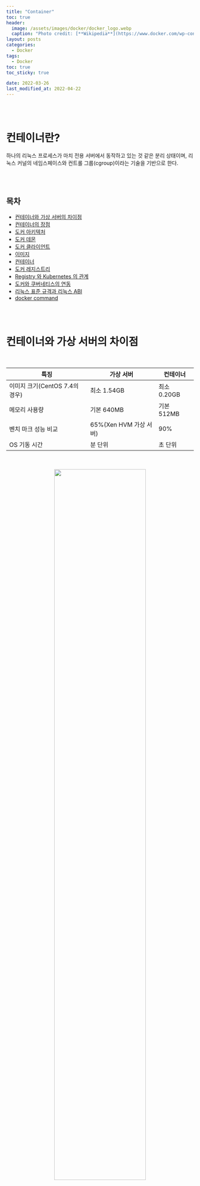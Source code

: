 ```yaml
---
title: "Container"
toc: true
header:
  image: /assets/images/docker/docker_logo.webp
  caption: "Photo credit: [**Wikipedia**](https://www.docker.com/wp-content/uploads/2022/03/vertical-logo-monochromatic.png)"
layout: posts
categories:
  - Docker
tags:
  - Docker
toc: true
toc_sticky: true

date: 2022-03-26
last_modified_at: 2022-04-22
---
```


<br><br>

<a id="home1"></a>

# 컨테이너란?

하나의 리눅스 프로세스가 마치 전용 서버에서 동작하고 있는 것 같은 분리 상태이며, 리눅스 커널의 네임스페이스와 컨트롤 그룹(cgroup)이라는 기술을 기반으로 한다.

<br><br>

## 목차

- [컨테이너와 가상 서버의 차이점](#1)
- [컨테이너의 장점](#2)
- [도커 아키텍처](#3)
- [도커 데몬](#4)
- [도커 클라이언트](#5)
- [이미지](#6)
- [컨테이너](#7)
- [도커 레지스트리](#8)
- [Registry 와 Kubernetes 의 관계](#9)
- [도커와 쿠버네티스의 연동](#10)
- [리눅스 표준 규격과 리눅스 ABI](#11)
- [docker command](#12)


<br><br>

<a id="1"></a> 

# 컨테이너와 가상 서버의 차이점
<br>
<div align="center">
<table>
    <thead>
        <tr>
            <th colspan="1">특징</th>
            <th colspan="1">가상 서버</th>
            <th colspan="1">컨테이너</th>
        </tr>
    </thead>
    <tbody>
        <tr>
            <td>이미지 크기(CentOS 7.4의 경우)</td>
            <td>최소 1.54GB</td>
            <td>최소 0.20GB</td>
        </tr>
        <tr>
            <td>메모리 사용량</td>
            <td>기본 640MB</td>
            <td>기본 512MB</td>
        </tr>
        <tr>
            <td>벤치 마크 성능 비교</td>
            <td>65%(Xen HVM 가상 서버)</td>
            <td>90%</td>
        </tr>
        <tr>
            <td>OS 기동 시간</td>
            <td>분 단위</td>
            <td>초 단위</td>
        </tr>
    </table>
</thead>
<br><br>

<img src="https://user-images.githubusercontent.com/45858414/128109064-84d5312a-7640-4d85-9e60-9d674785ba56.png" width="70%" height="70%"/>
</div>
<br><br>

* Windows나 Mac에서 컨테이너를 돌리려면 리눅스 커널을 위해 가상 서버 필요(Hyper-V[windows10], HyperKit[Mac] 위에서 LinuxKit 기동).
* LinuxKit 은 컨테이너를 실행하기 위한 경량의 리눅스 서브 시스템으로 도커(Docker), IBM, 리눅스 파운데이션(Linux Foundation), 마이크로소프트(Microsoft), ARM, 휴렛 패커드(Hewlett Packard), 인텔(Intel)과 같은 회사가 만듬
* 컨테이너는 하이버바이저상의 가상 서버에서도 사용할 수 있어 퍼블릭 클라우드의 '가상 서버'나 온프레미스의 Openstack 위에서 많이 활용 됨
<br><br>
<div align="center">
<img src="https://user-images.githubusercontent.com/45858414/128111801-372e29b2-5b3d-4ac5-8800-7528aa0580cb.png" width="70%" height="70%"/>

</div>
<br>

<div align="right"> 

[목차로](#home1) 
</div><br><br>



<a id="2"></a> 

# 컨테이너의 장점

<br><br>

### 인프라의 사용률 향상


* 하나의 물리서버나 가상 서버 위에서 여러 개의 컨테이너를 돌릴 수 있다.
* CPU와 메모리 사용률을 높여 하드웨어를 효율적을 이용할 수 있다.

<br><br>

### 빠른 기동 시간

* 컨테이너의 기동 시간은 가상 서버나 물리 서버의 기동 시간보다 훨씬 빠르다.
* 운영체제, 애플리케이션, 미들웨어 등 다양한 이미지를 쉽게 얻을 수 있다.
* 설치 작업이나 설정 작업이 줄어든다.
* 네트워크, 볼륨(외부 저장)을 소프트웨어 정의 오브젝트로 작성할 수 있다.

<br><br>

### 불변 실행 환경(Immutable Infrastructure)

* 애플리케이션 실행에 필요한 소프트웨어를 모두 포함하여 컨테이너를 작성할 수 있다.
* 컨테이너를 조합하여 시스템을 구성함으로써 특징 서버 환경에 대한 종속성을 배제할 수 있따.
* 개발 환경과 운영 환경의 차이를 줄일 수 있다.
<div align="right"> 

[목차로](#home1) 
</div><br><br><br>

<a id="3"></a> 

# 도커 아키텍처

<br>

<div align="center">
<img src="https://user-images.githubusercontent.com/45858414/128115987-5ddec64e-f51c-49a4-8099-a1c33eacd93d.png" width="70%" height="70%"/>
</div>
<br><br>

* 리눅스 커널이 제공하는 기능을 활용하면 자체적 컨테이너를 만드는 것이 가능하나, 재사용이나 공유가 어렵다.
* 도커는 Build(작성), Ship(이동), Run(실행) 기능 지원
* 도커는 도커 데몬 서버와 클라이언트인 도커 커맨드, 이미지 보관소인 레지스트리로 구성



<div align="right"> 

[목차로](#home1) 
</div><br><br>

<a id="4"></a>

# 도커 데몬

* 클라이언트인 도커 커맨드의 명령을 받아들여서 도커 오브젝트인 이미지, 컨테이너, 볼륨, 네트워크 등을 관리
* 네트워크 너머에 있는 원격 클라이언트로부터 요청을 받는 것 가능

<div align="right"> 

[목차로](#home1) 
</div><br><br>

<a id="5"></a>

# 도커 클라이언트

도커 커맨드는 컨테이너를 조작하는 커맨드 라인 유저 인터페이스로 도커 데몬의 클라이언트다.
도커 커맨드는 도커 API를 사용하여 도커 데몬에 요청을 보낸다.

```
    1. docker build : 베이서 이미지에 기능을 추가하여 새로운 이미지를 만들 때 사용
    2. docker pull : 레지스트리에서 이미지를 로컬에 다운로드할 때 사용
    3. docker run : 이미지를 바탕으로 컨테이너를 실행

```
<div align="right"> 

[목차로](#home1) 
</div><br><br>

<a id="6"></a>

# 이미지

이미지는 읽기 전용인 컨테이너의 템플릿을 말한다.(컨테이너를 기동하기 위한 실행 파링과 설정 파일의 묶음)
컨테이너를 실행하면 이미지에 담긴 미들웨어나 애플리케이션이 설정에 따라 기동한다.

예시 ) Jenkins 컨테이너

<div align="center">
<img src="https://user-images.githubusercontent.com/45858414/128120835-f87d1327-72a4-4f07-9e64-6a4bc97b3727.png" width="70%" height="70%"/>
</div>
<br><br>


* 대부분의 이미지는 다른 이미지에 기반하여 만들어진다. (웹 서버인 Nginx의 컨테이너는 리눅스 배포판 중 하나인 데이안에 기반하여 만들어 짐)
* 이미지를 만들 때는 기반 이미지와 설치 스크립트 등을 Dockerfile에 기재하여 빌드한다.
<br>

예시 ) Nginx 컨테이너

<div align="center">
<img src="https://user-images.githubusercontent.com/45858414/128124729-89f1a80f-ad42-4b76-8e46-b0e19aeb8bec.png" width="70%" height="70%"/>
</div>
<br>

1. docker build 명령어를 통해 읽기
2. 기반이 되는 데비안 이미지가 로컬에 없으면 레지스트리로 부터 다운
3. 데비안 이미지를 컨테이너로 기동
4. Nginx 패키지를 설치하고 설정 파일을 추가
5. 새로운 이미지 Nginx로 로컬 리포지터리에 저장

<br>

<div align="right"> 

[목차로](#home1) 
</div><br><br>

<a id="7"></a>

# 컨테이너

컨테이너는 하나의 프로세스라고 불 수 있다.
리눅스의 네임스페이스나 컨트롤 그룹(cgroups)을 통해 다른 프로세스들과 완전히 분리되어 실행되는 프로세스이다.
그러나 컨테이너는 정지된 상태로도 관리되기 때문에 보다 명확하게 표현하자면 '실행 가능한 이미지의 인스턴스' 라고 할 수 있다.

* 'docker run' 명령어를 통해 이미지는 컨테이너로 변환되어 하나의 인스턴스가 된다. (하나의 IP 주소를 가지는 독립된 서버처럼 동작)
* 'docker stop' 혹은 'docker kill' 명령어를 통해 정상 종료 혹은 강제 종료를 할 수 있다. 정지 상태는 삭제된 상태가 아니다.
* 'docker rm' 에 의해 지워지기 전까지 기동했을 때의 샐행 옵션과 로그들을 간직한다.
* 'docker start' 명령어를 사용하여 정지된 컨테이너를 다시 사용할 수 있지만 정지 전 할당된 IP 주소는 유지되지 않는다.

<br>
<div align="center">
<img src="https://user-images.githubusercontent.com/45858414/128132916-7e1abfe0-ae50-458d-9729-e43c654a0770.png" width="70%" height="70%"/>
</div>
<br>

<div align="right"> 

[목차로](#home1) 
</div><br><br>

<a id="8"></a>

# 도커 레지스트리

<br>

* 도커 레지스트리는 컨테이너의 이미지가 보관 되는 곳이다. 도커는 기본으로 도커 허브에 있는 이미지를 찾도록 설정되어 있다.
* 레지스트리 : 리포지터리를 여러개 가지는 보관 서비스
* 리포지터리 : 하나의 이미지에 대해 태그를 사용하여 다양한 출시 버전을 보관

<br><br>

### 퍼블릭 레지스트리

<br>

누구나 이용할 수 있도록 공개된 레지스트리. 도커 허브의 경우 무료로 사용 가능.(비공개는 과금)

git에 있는 Dockerfile이나 소스 코드를 편집하여 push 하면 자동으로 이미지를 빌드하고 repository에 등록해 주고, container의 취약성을 검사하고 보고 해주는 registry 도 있다.

* Docker Hub
* Quay

<br><br>

### 클라우드 레지스트리

<br>

퍼블릭 클라우드가 제공하는 Registry 서비스. 접근 가능한 계정을 제한하여 비공개로 운영할 수 있다.

* Amazon Elastic Container Registry
* Azure Container Registry
* Google Container Registry
* IBM Colud Container Registry

<br><br>

### 비공개 레지스트리

<br>

회사나 팀 전용으로 Registry를 구축하여 운영하는 경우에 해당. 오픈 소스로 이용할 수 있는 Registry software는 아래와 같다.

* Harbor
* GitLab Container Registry
* registry

쿠버네티스를 코어로 하는 소프트웨어 제품들 중에는 레지스트리 기능이 포함된 경우도 있다.

<div align="right"> 

[목차로](#home1) 
</div><br><br>

<a id="9"></a>

# Registry 와 Kubernetes 의 관계

<br>

쿠버네티스에서도 Registry에서 이미지를 다운로드 받아 컨테이너를 실행함.


1. docker build로 이미지 빌드
2. docker push로 이미지를 Registry에 등록
3. kubectl 커맨드로 매니페스트에 기재한 오브젝트들의 생성 요청
4. 매니페스트에 기재된 Repository로 부터 컨테이너의 이미지를 다운
5. Container 를 Pod 위에서 기동

예시) 

<div align="center">
<img src="https://user-images.githubusercontent.com/45858414/128136339-cda2870d-b611-46de-ba92-9d3869dc582b.png" width="70%" height="70%"/>
</div>

<div align="right"> 

[목차로](#home1) 
</div><br><br>

<a id="10"></a>

# 도커와 쿠버네티스의 연동

<br>

쿠버네티스는 도커를 컨테이너의 런타임 환경으로 사용. 

* 도커 데몬 프로세스인 dockerd 와 연동하여 동작하는 containerd 프로세스는 도커 기업이 개발하다가 CNCF(Cloud Native Computing Foundation)로 기증
* containerd는 이미지 보관 및 전송, 컨테이너 실행, 볼륨과 네트워크 연결과 같은 컨테이너의 라이프 사이클을 호스트에서 완전히 관리할 수 있게 됨
* containerd의 버전 1.1 부터는 CRI(Container Runtime Interface)에 대응하여 네이티브 kubelet 도 연동 가능
* conteinerd는 OCI(Open Container Initiative)의 표준 사양에 준하는 컨테이너 런타임 runC를 사용
* CRI를 통해 컨테이너 실행 요청을 받으면 containerd는 containerd-shim을 만든다. runC는 컨테이너를 띄운 후 바로 종료하며, containerd-shim 이 프로세르로 남음.
* 향후 쿠버네티스의 컨테이너 실행 환경은 도커 설치를 필수로 하지 않게 되어, 보다 심플, 경량화 된 방향으로 개발 진행 중. (public cloud 의 쿠버네티스도 kublet이 containerd와 직접 연계하는 방향으로 진행)

<br><br>
<div align="center">
<img src="https://user-images.githubusercontent.com/45858414/128138268-437c318f-60eb-4415-b74e-224097ae7549.png" width="70%" height="70%"/>
</div>

<div align="right"> 

[목차로](#home1) 
</div><br><br>

<a id="11"></a>

# 리눅스 표준 규격과 리눅스 ABI

<br>

리눅스 배포판과 커널 버전이 달라도 동작하는 이유는

1. LBS(Linux Base Standard)는 소스 코드를 컴파일한 시점에서 호환성 있는 머신 코드를 생성하도록 ISO 규격으로 표준화되어 있다.
2. 리눅스 ABI(Application Binary Interface)로 인해 리눅스 커널의 버전이 올라가도 유저 공간에서 동작하는 바이너리 레벨의 호환성은 유지된다.

<br>

### 리눅스 커널 기술

<br>

##### 1. Namespace

<br>

네임스페이스는 리눅스 커널에 사용된 기술로 컨테이너가 하나의 독립된 서버와 같이 동작할 수 있게 한다. 네임스페이스를 사용하면 특정 프로세스를 다른 프로세스로부터 분리시켜 같은 네임스페이스 내에서만 접근할 수 있도록 제한할 수 있다.

<div align="center">
<table>
    <thead>
        <tr>
            <th colspan="1">네임스페이스</th>
            <th colspan="1">의미</th>
            <th colspan="1">역할</th>
        </tr>
    </thead>
    <tbody>
        <tr>
            <td>pid</td>
            <td>PID: Process ID</td>
            <td>리눅스 커널의 프로세스 ID 분리</td>
        </tr>
        <tr>
            <td>net</td>
            <td>NET: Networking</td>
            <td>네트워크 인터페이스(NET) 관리</td>
        </tr>
        <tr>
            <td>ipc</td>
            <td>IPC: Inter Process Communication</td>
            <td>프로세스 간 통신(IPC) 접근 관리</td>
        </tr>
        <tr>
            <td>mnt</td>
            <td>MNT: Mount</td>
            <td>파일 시스템의 마운트 관리</td>
        </tr>
        <tr>
            <td>uts</td>
            <td>UTS: Unix Timesharing System</td>
            <td>커널과 버전 식별자 분리</td>
        </tr>
    </table>
</thead>
</div>

<br><br>

##### 2. 컨트롤 그룹(cgroup)

<br>

도커는 리눅스 커널의 cgroup을 사용한다. cgroup은 프로세스별로 CPU 시간이나 메모리 사용량과 같은 자원을 감시하고 제한한다.

<br><br>

##### 3. 유니온 파일 시스템(UnionFS)

<br>

UnionFS는 다른 파일 시스템에서 파일이나 디렉터리를 투과적으로 겹쳐서, 하나의 일관적인 파일 시스템으로 사용할 수 있게 한다. 도커에서는 UnionFS의 여러 구현체(aufs, vtrfs, overlay2) 중 하나를 선택할 수 있다.
예전에는 aufs가 사용되었으나, Docker CE 버전 17.12 에서는 보다 빠르게 동작하고 구조가 간단한 overlay2가 사용된다.

<br><br>

##### 4. OCI(Open Container Initiative)

<br>

컨테이너의 표준 사양을 책정하기 위해 2015년 6월에 만들어진 단체.

설립 초기에는 도커가 사실상 컨테이너의 표준이었으나, CoreOS가 또 다른 표준화를 진행하고 있어 업계 표준이 필요해짐에 따라, 2017년 7월에 발표한 OCI v1.0은 컨테이너 런타임의 표준 사양인 Runtime Specification v1.0과 이미지 포맷의 표준 사양인 Format Specification v1.0 으로 구성된다.

이에 맞춘 도커의 runC가 있으며, CoreOS의 컨테이너 런타임 rkt도 진행중.

<div align="right"> 

[목차로](#home1) 
</div><br><br>

<a id="12"></a>

# 도커 커맨드
<br>

### 컨테이너 환경 표시
<br>
<table>
    <thead>
        <tr>
            <th colspan="1">커맨드 실행</th>
            <th colspan="1">설명</th>
        </tr>
    </thead>
    <tbody>
        <tr>
            <td>docker version</td>
            <td>도커 클라이언트와 서버 버전 표시</td>
        </tr>
    </tbody>
</table>
<br>

### 컨테이너의 3대 기능
<br>

##### 1. 컨테이너 이미지 빌드 
<br>
<table>
    <thead>
        <tr>
            <th colspan="1">커맨드 실행 예</th>
            <th colspan="1">설명</th>
        </tr>
    </thead>
    <tbody>
        <tr>
            <td>docker build -t 리포지터리:[태그] <br> docker image build -t 리포지터리:[태그]</td>
            <td>현 디렉터리에 있는 Dockerfile을 바탕으로 이미지를 빌드</td>
        </tr>
        <tr>
            <td>docker images <br> docker images ls</td>
            <td>로컬 이미지 목록</td>
        </tr>
        <tr>
            <td>docker rmi 이미지 <br> docker image rm 이미지</td>
            <td>로컬 이미지 삭제</td>
        </tr>
        <tr>
            <td>docker rmi -f 'docker images -aq' <br> docker image prune -a</td>
            <td>로컬 이미지 일괄 삭제</td>
        </tr>
    </tbody>
</table>
<br>
<div align="right"> 

[목차로](#home1) 
</div><br><br>

##### 2. 이미지의 이동과 공유
<br>
<table>
    <thead>
        <tr>
            <th colspan="1">커맨드 실행 예</th>
            <th colspan="1">설명</th>
        </tr>
    </thead>
    <tbody>
        <tr>
            <td>docker pull 원격_리포지터리:[태그] <br> docker image pull 원격_리포지터리:[태그]</td>
            <td>원격 리포지터리의 이미지를 다운로드</td>
        </tr>
        <tr>
            <td>docker tag 이미지:[태그] 원격_리포지터리:[태그] <br> docker image tag 이미지:[태그] 원격_리포지터리:[태그]</td>
            <td>로컬 이미지에 태그 부여</td>
        </tr>
        <tr>
            <td>docker login 레지스트리_서버_URL</td>
            <td>레지스트리 서비스에 로그인</td>
        </tr>
        <tr>
            <td>docker push 원격_리포지터리:[태그]<br>docker image push 원격_리포지터리:[태그]</td>
            <td>로컬 이미지를 레지스트리 서비스에 등록</td>
        </tr>
        <tr>
            <td>docker save -o 파일명 이미지<br>docker image save -o 파일명 이미지</td>
            <td>이미지를 아카이브 형식 파일로 기록</td>
        </tr>
        <tr>
            <td>docker load -i 파일명<br>docker image load -i 파일명</td>
            <td>아카이브 형식 파일을 리포지터리에 등록</td>
        </tr>
        <tr>
            <td>docker export &lt 컨테이너명 | 컨테이너ID &gt -o 파일명 <br>docker container export &lt 컨테이너명 | 컨테이너ID &gt -o 파일명 </td>
            <td>컨테이너명 또는 컨테이너ID로 컨테이너를 지정해서 tar 형식 파일로 기록</td>
        </tr>
        <tr>
            <td>docker import 파일명 리포지터리:[태그]<br>docker image import 파일명 리포지터리:[태그]</td>
            <td>파일로 저장된 이미지를 리포지터리에 입력</td>
        </tr>
    </tbody>
</table>
<br>
<div align="right"> 

[목차로](#home1) 
</div><br><br>

##### 3. 컨테이너 실행
<br>
<table>
    <thead>
        <tr>
            <th colspan="1">커맨드 실행 예</th>
            <th colspan="1">설명</th>
        </tr>
    </thead>
    <tbody>
        <tr>
            <td>docker run --rm -it 이미지 커맨드<br>docker run container --rm -it 이미지 커맨드</td>
            <td>대화형으로 컨테이너를 기동해서 커맨드를 실행, 종료시에는 컨테이너를 삭제. 커맨드에 sh와 bash를 지정하면 대화형 셸로 리눅스 명령어 실행 가능</td>
        </tr>
        <tr>
            <td>docker run -d -p 5000:80 이미지<br> docker container run -d -p 5000:80 이미지</td>
            <td>백그라운드로 컨테이너를 실행. 컨테이너 내 프로세ㅅ의 표준 출력과 표준 에러 출력은 로그에 보존. 보존된 로그의 출력은 'docker logs' 참조. '-p'는 포트 포워딩으로 '호스트_포트:컨테이너_포트'로 지정</td>
        </tr>
        <tr>
            <td>dockerrun -d --name 컨테이너명 -p 5000:80 이미지<br>dockerrun container -d --name 컨테이너명 -p 5000:80 이미지</td>
            <td>컨테이너에 이름을 지정하여 실행</td>
        </tr>
        <tr>
            <td>docker run -v 'pwd'/html:/usr/share/nginx/html -d -p 5000:80 nginx<br>docker container run -v 'pwd'/html:/usr/share/nginx/html -d -p 5000:80 nginx</td>
            <td>컨테이너에 파일 시스템에 디렉터리를 마운트하면서 실행. '-v'는 '로컬_절대_경로:컨테이너_내_경로'</td>
        </tr>
        <tr>
            <td>docker exec -it &lt 컨테이너명 | 컨테이너 ID &gt sh<br>docker container exec -it &lt 컨테이너명 | 컨테이너 ID &gt sh</td>
            <td>실행 중인 컨테이너에 대해서 대화형 셸을 실행</td>
        </tr>
        <tr>
            <td>docker ps<br>docker container ls</td>
            <td>실행 중인 컨테이너 목록 출력</td>
        </tr>
        <tr>
            <td>docker ps -a<br>docker container ls -a</td>
            <td>정지된 컨테이너도 포함하여 출력</td>
        </tr>
        <tr>
            <td>docker stop &lt 컨테이너명 | 컨테이너 ID &gt<br>docker container stop &lt 컨테이너명 | 컨테이너 ID &gt</td>
            <td>컨테이너의 주 프로세스에 시그널 SIGTERM을 전송하여 종료 요청. 타임 아웃 시 강제 종료 진행</td>
        </tr>
        <tr>
            <td>docker kill &lt 컨테이너명 | 컨테이너 ID &gt<br>docker container kill &lt 컨테이너명 | 컨테이너 ID &gt</td>
            <td>컨테이너를 강제 종료</td>
        </tr>
        <tr>
            <td>docker rm &gt 컨테이너명 | 컨테이너 ID &lt<br>docker container rm &gt 컨테이너명 | 컨테이너 ID &lt</td>
            <td>종료한 컨테이너를 삭제</td>
        </tr>
        <tr>
            <td>docker rm 'docker ps -a -q'<br>docker container rm 'docker ps -a -q'</td>
            <td>종료한 컨테이너를 일괄 삭제</td>
        </tr>
        <tr>
            <td>docker commit &gt 컨테이너명 | 컨테이너 ID &lt 리포지터리:[태그]<br>docker container commit  &gt 컨테이너명 | 컨테이너 ID &lt 리포지터리:[태그]</td>
            <td>컨테이너를 이미지로서 리포지터리에 저장</td>
        </tr>
    </tbody>
</table>
<br>
<div align="right"> 

[목차로](#home1) 
</div><br><br>

### 디버그 관련 기능
<br>

<table>
    <thead>
        <tr>
            <th colspan="1">커맨드 실행 예</th>
            <th colspan="1">설명</th>
        </tr>
    </thead>
    <tbody>
        <tr>
            <td>docker logs &lt 컨테이너명 | 컨테이너 ID &gt <br>docker container logs &lt 컨테이너명 | 컨테이너 ID &gt</td>
            <td>컨테이너 로그를 출력</td>
        </tr>
        <tr>
            <td>docker logs -f &lt 컨테이너명 | 컨테이너 ID &gt<br>docker container logs -f &lt 컨테이너명 | 컨테이너 ID &gt</td>
            <td>컨테이너 로그를 실시간으로 표시</td>
        </tr>
        <tr>
            <td>docker ps -a<br>docker container ls -a</td>
            <td>컨테이너 목록 표시</td>
        </tr>
        <tr>
            <td>docker exec -it &lt 컨테이너명 | 컨테이너 ID &gt 커맨드<br>docker container exec -it &lt 컨테이너명 | 컨테이너 ID &gt 커맨드</td>
            <td>실행 중인 컨테이너에 대해서 대화형으로 커맨드를 실행</td>
        </tr>
        <tr>
            <td>docker inspect &lt 컨테이너명 | 컨테이너 ID &gt<br>docker container inspect &lt 컨테이너명 | 컨테이너 ID &gt</td>
            <td>상세한 컨테이너의 정보를 표시</td>
        </tr>
        <tr>
            <td>docker stats<br>docker container stats</td>
            <td>컨테이너 실행 상태를 실시간으로 표시</td>
        </tr>
        <tr>
            <td>docker attach --sig-proxy=false &lt 컨테이너명 | 컨테이너 ID &gt<br>docker container attach --sig-proxy=false &lt 컨테이너명 | 컨테이너 ID &gt</td>
            <td>컨테이너 표준 출력을 화면에 표시</td>
        </tr>
        <tr>
            <td>docker pause &lt 컨테이너명 | 컨테이너 ID &gt<br>docker container pause &lt 컨테이너명 | 컨테이너 ID &gt</td>
            <td>컨테이너를 일시정지</td>
        </tr>
        <tr>
            <td>docker unpause &lt 컨테이너명 | 컨테이너 ID &gt<br>docker container unpause &lt 컨테이너명 | 컨테이너 ID &gt</td>
            <td>컨테이너 일시정지를 해제</td>
        </tr>
        <tr>
            <td>docker start -a &lt 컨테이너명 | 컨테이너 ID &gt<br>docker container start -a &lt 컨테이너명 | 컨테이너 ID &gt</td>
            <td>정지한 컨테이너를 실행. 이 때 표준 출력과 표준 에러 출력을 터미널에 출력</td>
        </tr>
    </tbody>
</table>
<br>
<div align="right"> 

[목차로](#home1) 
</div><br><br>

### 쿠버네티스 중복 기능
<br>

##### 1. 네트워크 관련
<br>

<img src="https://user-images.githubusercontent.com/45858414/129868581-529945d2-771a-428e-bf2c-be9d816684ae.png" width="70%" heigh="70%">

<br>
<table>
    <thead>
        <tr>
            <th colspan="1">커맨드 실행 예</th>
            <th colspan="1">설명</th>
        </tr>
    </thead>
    <tbody>
        <tr>
            <td>docker network create 네트워크 명</td>
            <td>컨테이너 네트워크를 작성</td>
        </tr>
        <tr>
            <td>docker network ls</td>
            <td>컨테이너 네트워크 목록 출력</td>
        </tr>
        <tr>
            <td>docker network rm 네트워크명</td>
            <td>컨테이너 네트워크 삭제</td>
        </tr>
        <tr>
            <td>docker network prune</td>
            <td>미사용 컨테이너 네트워크 삭제</td>
        </tr>
        <tr>
            <td>docker network inspect</td>
            <td>네트워크명을 지정해서 자세한 내용을 표시</td>
        </tr>
        <tr>
            <td>docker network connect</td>
            <td>컨테이너를 컨테이너 네트워크에 접속</td>
        </tr>
        <tr>
            <td>docker network disconnect</td>
            <td>컨테이너를 컨테이너 네트워크에 분리</td>
        </tr>
    </tbody>
</table>
<br>
<div align="right"> 

[목차로](#home1) 
</div><br><br>

##### 2. 퍼시스턴트 볼륨 관련
<br>
<table>
    <thead>
        <tr>
            <th colspan="1">커맨드 실행 예</th>
            <th colspan="1">설명</th>
        </tr>
    </thead>
    <tbody>
        <tr>
            <td>docker volume create 볼륨명</td>
            <td>퍼시스턴트 볼륨 작성</td>
        </tr>
        <tr>
            <td>docker volume ls</td>
            <td>퍼시스턴트 볼륨 목록 출력</td>
        </tr>
        <tr>
            <td>docker volume rm 볼륨명</td>
            <td>퍼시스턴트 볼륨 목록 출력</td>
        </tr>
        <tr>
            <td>docker volume prune</td>
            <td>미사용 퍼시스턴트 볼륨 삭제</td>
        </tr>
    </tbody>
</table>
<br>
<div align="right"> 

[목차로](#home1) 
</div><br><br>

##### 3. docker compose 관련
<br>
<table>
    <thead>
        <tr>
            <th colspan="1">커맨드 실행 예</th>
            <th colspan="1">설명</th>
        </tr>
    </thead>
    <tbody>
        <tr>
            <td>docker-compose up -d</td>
            <td>현 디렉터리의 docker-compose.yml을 사용해서 복수의 컨테이너를 기동</td>
        </tr>
        <tr>
            <td>docker-compose ps</td>
            <td>docker-compose 관리하에 실행 중인 컨테이너의 목록을 출력</td>
        </tr>
        <tr>
            <td>docker-compose down</td>
            <td>docker-compose 관리하의 컨테이너를 정지</td>
        </tr>
        <tr>
            <td>docker-compose down --rmi all</td>
            <td>docker-compose 관리하의 컨테이너를 정지하고, 이미지도 삭제</td>
        </tr>
    </tbody>
</table>
<br>
<div align="right"> 

[목차로](#home1) 
</div><br><br>

### 출처: 15단계로 배우는 도커와 쿠버네티스